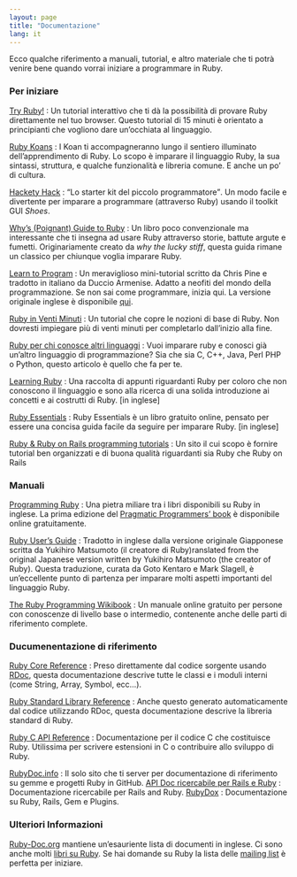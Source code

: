 ```yaml
---
layout: page
title: "Documentazione"
lang: it
---
```


Ecco qualche riferimento a manuali, tutorial, e altro materiale che ti
potrà venire bene quando vorrai iniziare a programmare in Ruby.

### Per iniziare

[Try Ruby!][1]
: Un tutorial interattivo che ti dà la possibilità di provare Ruby
  direttamente nel tuo browser. Questo tutorial di 15 minuti è orientato
  a principianti che vogliono dare un’occhiata al linguaggio.

[Ruby Koans][2]
: I Koan ti accompagneranno lungo il sentiero illuminato
  dell’apprendimento di Ruby. Lo scopo è imparare il linguaggio Ruby, la
  sua sintassi, struttura, e qualche funzionalità e libreria comune. E
  anche un po’ di cultura.

[Hackety Hack][3]
: <q cite="http://hacketyhack.heroku.com/">Lo starter kit del piccolo
  programmatore</q>. Un modo facile e divertente per imparare a
  programmare (attraverso Ruby) usando il toolkit GUI *Shoes*.

[Why’s (Poignant) Guide to Ruby][4]
: Un libro poco convenzionale ma interessante che ti insegna ad usare
  Ruby attraverso storie, battute argute e fumetti. Originariamente
  creato da *why the lucky stiff*, questa guida rimane un classico per
  chiunque voglia imparare Ruby.

[Learn to Program][5]
: Un meraviglioso mini-tutorial scritto da Chris Pine e tradotto in
  italiano da Duccio Armenise. Adatto a neofiti del mondo della
  programmazione. Se non sai come programmare, inizia qui. La versione
  originale inglese è disponibile [qui][6].

[Ruby in Venti Minuti](/it/documentation/quickstart/)
: Un tutorial che copre le nozioni di base di Ruby. Non dovresti
  impiegare più di venti minuti per completarlo dall’inizio alla fine.

[Ruby per chi conosce altri linguaggi](/it/documentation/ruby-from-other-languages/)
: Vuoi imparare ruby e conosci già un’altro linguaggio di
  programmazione? Sia che sia C, C++, Java, Perl PHP o Python, questo
  articolo è quello che fa per te.

[Learning Ruby][7]
: Una raccolta di appunti riguardanti Ruby per coloro che non conoscono
  il linguaggio e sono alla ricerca di una solida introduzione ai
  concetti e ai costrutti di Ruby. \[in inglese\]

[Ruby Essentials][8]
: Ruby Essentials è un libro gratuito online, pensato per essere una
  concisa guida facile da seguire per imparare Ruby. \[in inglese\]

[Ruby &amp; Ruby on Rails programming tutorials][9]
: Un sito il cui scopo è fornire tutorial ben organizzati e di buona
  qualità riguardanti sia Ruby che Ruby on Rails

### Manuali

[Programming Ruby][10]
: Una pietra miliare tra i libri disponibili su Ruby in inglese. La
  prima edizione del [Pragmatic Programmers’ book][11] è disponibile
  online gratuitamente.

[Ruby User’s Guide][12]
: Tradotto in inglese dalla versione originale Giapponese scritta da
  Yukihiro Matsumoto (il creatore di Ruby)ranslated from the original
  Japanese version written by Yukihiro Matsumoto (the creator of Ruby).
  Questa traduzione, curata da Goto Kentaro e Mark Slagell, è
  un’eccellente punto di partenza per imparare molti aspetti importanti
  del linguaggio Ruby.

[The Ruby Programming Wikibook][13]
: Un manuale online gratuito per persone con conoscenze di livello base
  o intermedio, contenente anche delle parti di riferimento complete.

### Ducumenentazione di riferimento

[Ruby Core Reference][14]
: Preso direttamente dal codice sorgente usando [RDoc][15], questa
  documentazione descrive tutte le classi e i moduli interni (come
  String, Array, Symbol, ecc…).

[Ruby Standard Library Reference][16]
: Anche questo generato automaticamente dal codice utilizzando RDoc,
  questa documentazione descrive la libreria standard di Ruby.

[Ruby C API Reference][17]
: Documentazione per il codice C che costituisce Ruby. Utilissima per
  scrivere estensioni in C o contribuire allo sviluppo di Ruby.

 [RubyDoc.info][18]
 : Il solo sito che ti server per documentazione di riferimento su gemme
  e progetti Ruby in GitHub.
 [API Doc ricercabile per Rails e Ruby][19]
 : Documentazione ricercabile per Rails and Ruby.
 [RubyDox][20]
 : Documentazione su Ruby, Rails, Gem e Plugins.
 ### Ulteriori Informazioni

[Ruby-Doc.org][21] mantiene un’esauriente lista di documenti in inglese.
Ci sono anche molti [libri su Ruby][22]. Se hai domande su Ruby la lista
delle [mailing list](/it/community/mailing-lists/) è perfetta per
iniziare.



[1]: http://tryruby.org/
[2]: http://rubykoans.com/
[3]: http://hackety-hack.com/
[4]: http://mislav.uniqpath.com/poignant-guide/
[5]: http://corsorubyonrails.com/imparare-a-programmare/
[6]: http://pine.fm/LearnToProgram/
[7]: http://rubylearning.com/
[8]: http://www.techotopia.com/index.php/Ruby_Essentials
[9]: http://www.meshplex.org/wiki/Ruby/Ruby_on_Rails_programming_tutorials
[10]: http://www.ruby-doc.org/docs/ProgrammingRuby/
[11]: http://pragmaticprogrammer.com/titles/ruby/index.html
[12]: http://www.rubyist.net/~slagell/ruby/
[13]: http://en.wikibooks.org/wiki/Ruby_programming_language
[14]: http://www.ruby-doc.org/core
[15]: http://rdoc.sourceforge.net
[16]: http://www.ruby-doc.org/stdlib
[17]: http://www.ruby-doc.org/doxygen/current/
[18]: http://www.rubydoc.info/
[19]: http://railsapi.com/
[20]: http://www.rubydox.net/
[21]: http://ruby-doc.org
[22]: http://www.ruby-doc.org/bookstore
